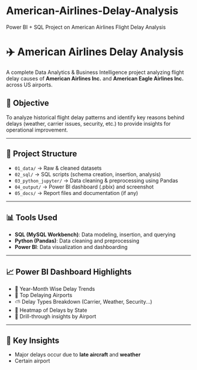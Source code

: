 # American-Airlines-Delay-Analysis
Power BI + SQL Project on American Airlines Flight Delay Analysis
# ✈️ American Airlines Delay Analysis

A complete Data Analytics & Business Intelligence project analyzing flight delay causes of **American Airlines Inc.** and **American Eagle Airlines Inc.** across US airports.

## 📌 Objective
To analyze historical flight delay patterns and identify key reasons behind delays (weather, carrier issues, security, etc.) to provide insights for operational improvement.

---

## 📁 Project Structure

- `01_data/` → Raw & cleaned datasets
- `02_sql/` → SQL scripts (schema creation, insertion, analysis)
- `03_python_jupyter/` → Data cleaning & preprocessing using Pandas
- `04_output/` → Power BI dashboard (.pbix) and screenshot
- `05_docs/` → Report files and documentation (if any)

---

## 📊 Tools Used

- **SQL (MySQL Workbench)**: Data modeling, insertion, and querying
- **Python (Pandas)**: Data cleaning and preprocessing
- **Power BI**: Data visualization and dashboarding

---

## 📈 Power BI Dashboard Highlights

- 📅 Year-Month Wise Delay Trends  
- 🛫 Top Delaying Airports  
- ⛅ Delay Types Breakdown (Carrier, Weather, Security...)  
- 📍 Heatmap of Delays by State  
- 🔎 Drill-through insights by Airport

---

## 📌 Key Insights

- Major delays occur due to **late aircraft** and **weather**
- Certain airport
